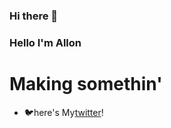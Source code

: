 ### Hi there 👋

<!--
**Yasuuuuuu/Yasuuuuuu** is a ✨ _special_ ✨ repository because its `README.md` (this file) appears on your GitHub profile.
-->
### Hello I'm Allon 

# Making somethin' 
- 🐦here's My[twitter]!

<br />
<br />

[twitter]: https://twitter.com/Norimakitamagoo
